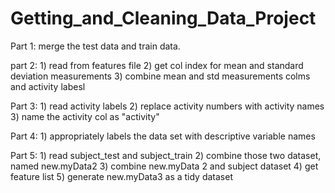 # Getting_and_Cleaning_Data_Project
Part 1: merge the test data and train data.

part 2: 1) read from features file
        2) get col index for mean and standard deviation measurements
        3) combine mean and std measurements colms and activity labesl
        
Part 3: 1) read activity labels
        2) replace activity numbers with activity names
        3) name the activity col as "activity"
        
Part 4: 1) appropriately labels the data set with descriptive variable names

Part 5: 1) read subject_test and subject_train
        2) combine those two dataset, named new.myData2
        3) combine new.myData 2 and subject dataset
        4) get feature list
        5) generate new.myData3 as a tidy dataset
